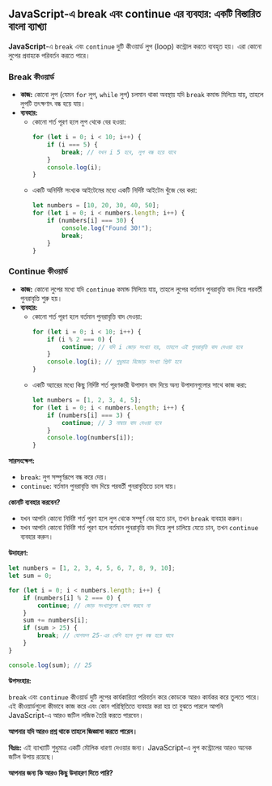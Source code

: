 ## JavaScript-এ break এবং continue এর ব্যবহার: একটি বিস্তারিত বাংলা ব্যাখ্যা

**JavaScript**-এ `break` এবং `continue` দুটি কীওয়ার্ড লুপ (loop) কন্ট্রোল করতে ব্যবহৃত হয়। এরা কোনো লুপের প্রবাহকে পরিবর্তন করতে পারে। 

### Break কীওয়ার্ড

* **কাজ:** কোনো লুপ (যেমন `for` লুপ, `while` লুপ) চলমান থাকা অবস্থায় যদি `break` কমান্ড মিলিয়ে যায়, তাহলে লুপটি তৎক্ষণাৎ বন্ধ হয়ে যায়। 
* **ব্যবহার:**
    * কোনো শর্ত পূরণ হলে লুপ থেকে বের হওয়া:
        ```javascript
        for (let i = 0; i < 10; i++) {
            if (i === 5) {
                break; // যখন i 5 হবে, লুপ বন্ধ হয়ে যাবে
            }
            console.log(i);
        }
        ```
    * একটি অনির্দিষ্ট সংখ্যক আইটেমের মধ্যে একটি নির্দিষ্ট আইটেম খুঁজে বের করা:
        ```javascript
        let numbers = [10, 20, 30, 40, 50];
        for (let i = 0; i < numbers.length; i++) {
            if (numbers[i] === 30) {
                console.log("Found 30!");
                break;
            }
        }
        ```

### Continue কীওয়ার্ড

* **কাজ:** কোনো লুপের মধ্যে যদি `continue` কমান্ড মিলিয়ে যায়, তাহলে লুপের বর্তমান পুনরাবৃত্তি বাদ দিয়ে পরবর্তী পুনরাবৃত্তি শুরু হয়।
* **ব্যবহার:**
    * কোনো শর্ত পূরণ হলে বর্তমান পুনরাবৃত্তি বাদ দেওয়া:
        ```javascript
        for (let i = 0; i < 10; i++) {
            if (i % 2 === 0) {
                continue; // যদি i জোড় সংখ্যা হয়, তাহলে এই পুনরাবৃত্তি বাদ দেওয়া হবে
            }
            console.log(i); // শুধুমাত্র বিজোড় সংখ্যা প্রিন্ট হবে
        }
        ```
    * একটি অ্যারের মধ্যে কিছু নির্দিষ্ট শর্ত পূরণকারী উপাদান বাদ দিয়ে অন্য উপাদানগুলোর সাথে কাজ করা:
        ```javascript
        let numbers = [1, 2, 3, 4, 5];
        for (let i = 0; i < numbers.length; i++) {
            if (numbers[i] === 3) {
                continue; // 3 নাম্বার বাদ দেওয়া হবে
            }
            console.log(numbers[i]);
        }
        ```

**সারসংক্ষেপ:**

* `break`: লুপ সম্পূর্ণরূপে বন্ধ করে দেয়।
* `continue`: বর্তমান পুনরাবৃত্তি বাদ দিয়ে পরবর্তী পুনরাবৃত্তিতে চলে যায়।

**কোনটি ব্যবহার করবেন?**

* যখন আপনি কোনো নির্দিষ্ট শর্ত পূরণ হলে লুপ থেকে সম্পূর্ণ বের হতে চান, তখন `break` ব্যবহার করুন।
* যখন আপনি কোনো নির্দিষ্ট শর্ত পূরণ হলে বর্তমান পুনরাবৃত্তি বাদ দিয়ে লুপ চালিয়ে যেতে চান, তখন `continue` ব্যবহার করুন।

**উদাহরণ:**

```javascript
let numbers = [1, 2, 3, 4, 5, 6, 7, 8, 9, 10];
let sum = 0;

for (let i = 0; i < numbers.length; i++) {
    if (numbers[i] % 2 === 0) {
        continue; // জোড় সংখ্যাগুলো যোগ করবে না
    }
    sum += numbers[i];
    if (sum > 25) {
        break; // যোগফল 25-এর বেশি হলে লুপ বন্ধ হয়ে যাবে
    }
}

console.log(sum); // 25
```

**উপসংহার:**

`break` এবং `continue` কীওয়ার্ড দুটি লুপের কার্যকারিতা পরিবর্তন করে কোডকে আরও কার্যকর করে তুলতে পারে। এই কীওয়ার্ডগুলো কীভাবে কাজ করে এবং কোন পরিস্থিতিতে ব্যবহার করা হয় তা বুঝতে পারলে আপনি JavaScript-এ আরও জটিল লজিক তৈরি করতে পারবেন।

**আপনার যদি আরও প্রশ্ন থাকে তাহলে জিজ্ঞাসা করতে পারেন।**

**বিঃদ্রঃ:** এই ব্যাখ্যাটি শুধুমাত্র একটি মৌলিক ধারণা দেওয়ার জন্য। JavaScript-এ লুপ কন্ট্রোলের আরও অনেক জটিল উপায় রয়েছে। 

**আপনার জন্য কি আরও কিছু উদাহরণ দিতে পারি?** 
